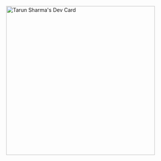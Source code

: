 <!-- <a href="https://app.daily.dev/ohitztarun"><img src="https://github.com/ohitztarun/ohitztarun/blob/master/devcard.svg" width="400" alt="Tarun Sharma's Dev Card"/></a> -->
<a href="https://app.daily.dev/ohitztarun"><img src="https://api.daily.dev/devcards/433862e3e844474791cca3cb3575136f.png?r=ptu" width="400" alt="Tarun Sharma's Dev Card"/></a>

